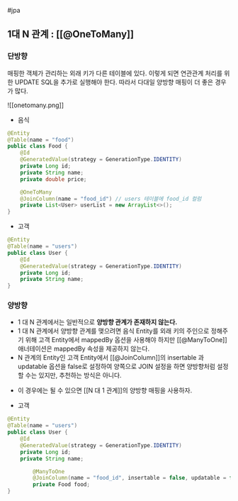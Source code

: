 #jpa 

## 1대 N 관계 : [[@OneToMany]]

### 단방향
매핑한 객체가 관리하는 외래 키가 다른 테이블에 있다. 이렇게 되면 연관관계 처리를 위한 UPDATE SQL을 추가로 실행해야 한다. 따라서 다대일 양방향 매핑이 더 좋은 경우가 많다.

![[onetomany.png]]

+ 음식

```java
@Entity
@Table(name = "food")
public class Food {
    @Id
    @GeneratedValue(strategy = GenerationType.IDENTITY)
    private Long id;
    private String name;
    private double price;

    @OneToMany
    @JoinColumn(name = "food_id") // users 테이블에 food_id 컬럼
    private List<User> userList = new ArrayList<>();
}
```

+ 고객

```java
@Entity
@Table(name = "users")
public class User {
    @Id
    @GeneratedValue(strategy = GenerationType.IDENTITY)
    private Long id;
    private String name;
}
```



### 양방향
- 1 대 N 관계에서는 일반적으로 **양방향 관계가 존재하지 않는다.**
- 1 대 N 관계에서 양방향 관계를 맺으려면 음식 Entity를 외래 키의 주인으로 정해주기 위해 고객 Entity에서 mappedBy 옵션을 사용해야 하지만 [[@ManyToOne]] 애너테이션은 mappedBy 속성을 제공하지 않는다.
- N 관계의 Entity인 고객 Entity에서 [[@JoinColumn]]의 insertable 과 updatable 옵션을 false로 설정하여 양쪽으로 JOIN 설정을 하면 양방향처럼 설정할 수는 있지만, 추천하는 방식은 아니다.
+ 이 경우에는 될 수 있으면 [[N 대 1 관계]]의 양방향 매핑을 사용하자.

+ 고객

```java
@Entity
@Table(name = "users")
public class User {
    @Id
    @GeneratedValue(strategy = GenerationType.IDENTITY)
    private Long id;
    private String name;

		@ManyToOne
		@JoinColumn(name = "food_id", insertable = false, updatable = false)
		private Food food;
}
```
